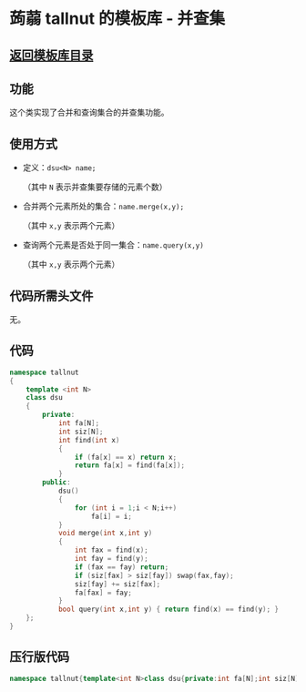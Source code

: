 # 蒟蒻 tallnut 的模板库 - 并查集

## [返回模板库目录](https://tallnutliu.github.io/My-Blog/2025/02/15/My-Templates-(Chinese-version).html)

## 功能
这个类实现了合并和查询集合的并查集功能。

## 使用方式
- 定义：`dsu<N> name;`
  
  （其中 `N` 表示并查集要存储的元素个数）
  
- 合并两个元素所处的集合：`name.merge(x,y);`
  
  （其中 `x,y` 表示两个元素）
  
- 查询两个元素是否处于同一集合：`name.query(x,y)`
  
  （其中 `x,y` 表示两个元素）

## 代码所需头文件
无。

## 代码
```cpp
namespace tallnut
{
    template <int N>
    class dsu
    {
        private:
            int fa[N];
            int siz[N];
      		int find(int x)
            {
                if (fa[x] == x) return x;
                return fa[x] = find(fa[x]);
            }
        public:
            dsu()
            {
                for (int i = 1;i < N;i++)
                    fa[i] = i;
            }
            void merge(int x,int y)
            {
                int fax = find(x);
                int fay = find(y);
                if (fax == fay) return;
                if (siz[fax] > siz[fay]) swap(fax,fay);
                siz[fay] += siz[fax];
                fa[fax] = fay;
            }
            bool query(int x,int y) { return find(x) == find(y); }
    };
}
```

## 压行版代码
```cpp
namespace tallnut{template<int N>class dsu{private:int fa[N];int siz[N];int find(int x){if(fa[x]==x)return x;return fa[x]=find(fa[x]);}public:dsu(){for(int i=1;i<N;i++)fa[i]=i;}void merge(int x,int y){int fax=find(x);int fay=find(y);if(fax==fay)return;if(siz[fax]>siz[fay])swap(fax,fay);siz[fay]+=siz[fax];fa[fax]=fay;}bool query(int x,int y){return find(x)==find(y);}};}
```
